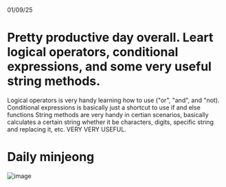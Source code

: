 01/09/25
# Pretty productive day overall. Leart logical operators, conditional expressions, and some very useful string methods.

Logical operators is very handy learning how to use ("or", "and", and "not).
Conditional expressions is basically just a shortcut to use if and else functions
String methods are very handy in certian scenarios, basically calculates a certain string whether it be characters, digits, specific string and replacing it, etc. VERY VERY USEFUL.

# Daily minjeong
![image](https://github.com/user-attachments/assets/e7c62122-5146-447e-8009-671f7478d2b0)
